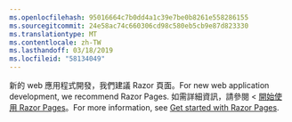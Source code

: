 ```yaml
---
ms.openlocfilehash: 95016664c7b0dd4a1c39e7be0b8261e558286155
ms.sourcegitcommit: 24e58ac74c660306cd98c580eb5cb9e87d823330
ms.translationtype: MT
ms.contentlocale: zh-TW
ms.lasthandoff: 03/18/2019
ms.locfileid: "58134049"
---
```

<span data-ttu-id="3ea89-101">新的 web 應用程式開發，我們建議 Razor 頁面。</span><span class="sxs-lookup"><span data-stu-id="3ea89-101">For new web application development, we recommend Razor Pages.</span></span> <span data-ttu-id="3ea89-102">如需詳細資訊，請參閱 <<c0> [ 開始使用 Razor Pages](/aspnet/core/tutorials/razor-pages/razor-pages-start)。</span><span class="sxs-lookup"><span data-stu-id="3ea89-102">For more information, see [Get started with Razor Pages](/aspnet/core/tutorials/razor-pages/razor-pages-start).</span></span>